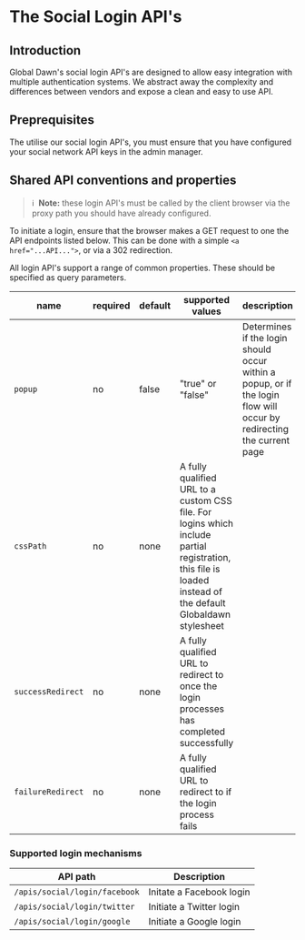 # The Social Login API's

## Introduction

Global Dawn's social login API's are designed to allow easy integration with multiple authentication systems. We abstract away the complexity and differences between vendors and expose a clean and easy to use API.

## Preprequisites

The utilise our social login API's, you must ensure that you have configured your social network API keys in
the admin manager.

## Shared API conventions and properties

> :information_source: &nbsp;**Note:** these login API's must be called by the client browser via the proxy path you should have already configured.

To initiate a login, ensure that the browser makes a GET request to one the API endpoints listed below. This can be done with
a simple `<a href="...API...">`, or via a 302 redirection.

All login API's support a range of common properties. These should be specified as query parameters.

| name | required | default | supported values | description |
|------|----------|---------|------------------|-------------|
| `popup` | no | false | "true" or "false" | Determines if the login should occur within a popup, or if the login flow will occur by redirecting the current page |
| `cssPath` | no | none | A fully qualified URL to a custom CSS file. For logins which include partial registration, this file is loaded instead of the default Globaldawn stylesheet |
| `successRedirect` | no | none | A fully qualified URL to redirect to once the login processes has completed successfully |
| `failureRedirect` | no | none | A fully qualified URL to redirect to if the login process fails |

### Supported login mechanisms

| API path | Description |
|----------|-------------|
| `/apis/social/login/facebook` | Initate a Facebook login |
| `/apis/social/login/twitter` | Initiate a Twitter login |
| `/apis/social/login/google` | Initiate a Google login |

